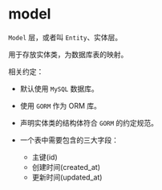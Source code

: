 # model

`Model` 层，或者叫 `Entity`、实体层。

用于存放实体类，为数据库表的映射。

相关约定：

- 默认使用 `MySQL` 数据库。

- 使用 `GORM` 作为 ORM 库。

- 声明实体类的结构体符合 `GORM` 的约定规范。

- 一个表中需要包含的三大字段：
  - 主键(id)
  - 创建时间(created_at)
  - 更新时间(updated_at)